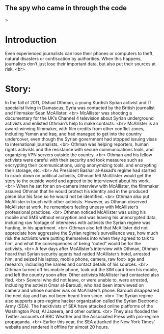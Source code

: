 
## The spy who came in through the code

&gt;

# Introduction
Even experienced journalists can lose their phones or computers to theft, natural disasters or confiscation by authorities. When this happens, journalists don’t just lose their important data, but also put their sources at risk.
&lt;br&gt;
# Story:
In the fall of 2011, Dlshad Othman, a young Kurdish Syrian activist and IT specialist living in Damascus, Syria was contacted by the British journalist and filmmaker Sean McAllister.
&lt;br&gt;
McAllister was shooting a documentary for the UK’s Channel 4 television about Syrian underground activists and enlisted Othman’s help to make contacts.
&lt;br&gt;
McAllister is an award-winning filmmaker, with film credits from other conflict zones, including Yemen and Iraq, and had managed to get into the country undercover, even though the Syrian government had stopped issuing visas to international journalists.
&lt;br&gt;
Othman was helping reporters, human rights activists and the resistance with secure communications tools, and organizing VPN servers outside the country.
&lt;br&gt;
Othman and his fellow activists were careful with their security and took measures such as encrypting their communications, using anonymizing tools, and encrypting their storage, etc.
&lt;br&gt;
As President Bashar al-Assad’s regime had started to crack down on political activists, Othman felt McAllister would get the story to the outside world and agreed to be interviewed about his work.
&lt;br&gt;
When he sat for an on-camera interview with McAllister, the filmmaker assured Othman that he would protect his identity and in the produced piece blur his face so he would not be identified.
&lt;br&gt;
Othman also put McAllister in touch with other activists. However, as Othman observed McAllister at work, he remembers feeling uneasy with McAllister’s professional practices.
&lt;br&gt;
Othman noticed McAllister was using his mobile and SMS without encryption and was leaving his unencrypted data, including raw footage of interviews with activists the Syrian regime was hunting, in his apartment.
&lt;br&gt;
Othman also felt that McAllister did not appreciate how aggressive the Syrian regime’s surveillance was, how much risk the activists were putting themselves into when they agreed to talk to him, and what the consequences of being “outed” would be for the activists.
&lt;br&gt;
A few days after McAllister’s interview with Othman, Othman heard that Syrian security agents had raided McAllister’s hotel, arrested him, and seized his laptop, mobile phone, camera, raw foot- age and research, including the names and contact details of his sources.
&lt;br&gt;
Othman turned off his mobile phone, took out the SIM card from his mobile, and left the country soon after. Other activists McAllister had contacted also fled.
&lt;br&gt;
Several who did not leave, or were unable to, were arrested, including the activist Omar al-Baroudi, who had been interviewed on camera and whose number was on McAllister’s phone. Baroudi disappeared the next day and has not been heard from since.
&lt;br&gt;
The Syrian regime also supports a pro-regime hacker organization called the Syrian Electronic Army (SEA). The hacktivists of SEA have attacked online platforms of the Washington Post, Al Jazeera, and other outlets.
&lt;br&gt;
They also flooded the Twitter accounts of BBC Weather and the Associated Press with pro-regime propaganda.
&lt;br&gt;
Earlier this year, the SEA attacked the New York Times’ website and rendered it offline for almost 20 hours.
